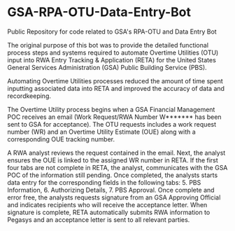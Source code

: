 # GSA-RPA-OTU-Data-Entry-Bot
Public Repository for code related to GSA's RPA-OTU and Data Entry Bot 

The original purpose of this bot was to provide the detailed functional process steps and systems required to automate Overtime Utilities (OTU) input into RWA Entry Tracking & Application (RETA)  for the United States General Services Administration (GSA) Public Building Service (PBS). 

Automating Overtime Utilities processes reduced the amount of time spent inputting associated data into RETA and improved the accuracy of  data and recordkeeping. 

The Overtime Utility process begins when a GSA Financial Management POC receives an email (Work Request/RWA Number W******* has been sent to GSA for acceptance). The OTU requests includes a work request number (WR)  and an Overtime Utility Estimate (OUE) along with a corresponding OUE tracking number. 

A RWA analyst reviews the request contained in the email. Next, the analyst ensures the OUE is linked to the assigned WR number in RETA. If the first four tabs are not complete in RETA, the analyst, communicates with the GSA POC of the information still pending. Once completed,  the analysts starts data entry for the corresponding fields in the following tabs: 5. PBS Information, 6. Authorizing Details, 7. PBS Approval. Once complete and error free, the analysts requests signature from an GSA Approving Official and indicates recipients who will receive the acceptance letter. When signature is complete, RETA automatically submits RWA information to Pegasys and an acceptance letter is sent to all relevant parties.   
